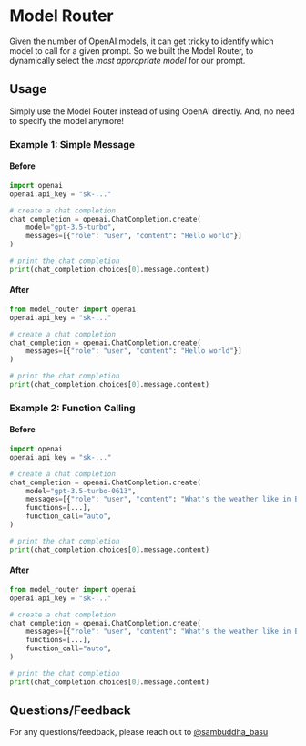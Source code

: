 # Model Router

Given the number of OpenAI models, it can get tricky to identify which model to call for a given prompt. So we built the Model Router, to dynamically select the *most appropriate model* for our prompt.

## Usage

Simply use the Model Router instead of using OpenAI directly. And, no need to specify the model anymore!

### Example 1: Simple Message

#### Before
```python
import openai
openai.api_key = "sk-..."

# create a chat completion
chat_completion = openai.ChatCompletion.create(
    model="gpt-3.5-turbo",
    messages=[{"role": "user", "content": "Hello world"}]
)

# print the chat completion
print(chat_completion.choices[0].message.content)
```

#### After
```python
from model_router import openai
openai.api_key = "sk-..."

# create a chat completion
chat_completion = openai.ChatCompletion.create(
    messages=[{"role": "user", "content": "Hello world"}]
)

# print the chat completion
print(chat_completion.choices[0].message.content)
```

### Example 2: Function Calling

#### Before
```python
import openai
openai.api_key = "sk-..."

# create a chat completion
chat_completion = openai.ChatCompletion.create(
    model="gpt-3.5-turbo-0613",
    messages=[{"role": "user", "content": "What's the weather like in Boston?"}],
    functions=[...],
    function_call="auto",
)

# print the chat completion
print(chat_completion.choices[0].message.content)
```

#### After
```python
from model_router import openai
openai.api_key = "sk-..."

# create a chat completion
chat_completion = openai.ChatCompletion.create(
    messages=[{"role": "user", "content": "What's the weather like in Boston?"}],
    functions=[...],
    function_call="auto",
)

# print the chat completion
print(chat_completion.choices[0].message.content)
```

## Questions/Feedback

For any questions/feedback, please reach out to [@sambuddha_basu](https://twitter.com/sambuddha_basu)
